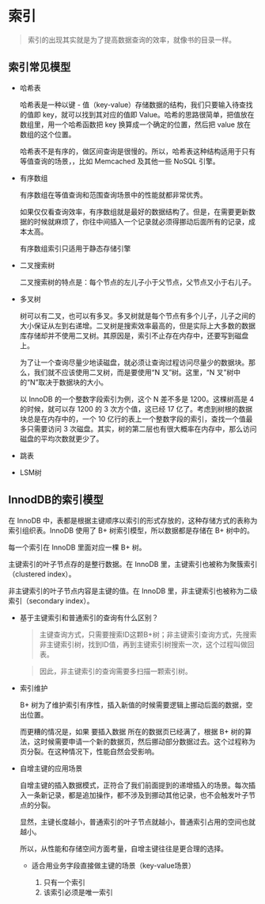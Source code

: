 # 索引

  > 索引的出现其实就是为了提高数据查询的效率，就像书的目录一样。

## 索引常见模型

* 哈希表

  哈希表是一种以键 - 值（key-value）存储数据的结构，我们只要输入待查找的值即 key，就可以找到其对应的值即 Value。哈希的思路很简单，把值放在数组里，用一个哈希函数把 key 换算成一个确定的位置，然后把 value 放在数组的这个位置。

  哈希表不是有序的，做区间查询是很慢的。所以，哈希表这种结构适用于只有等值查询的场景，，比如 Memcached 及其他一些 NoSQL 引擎。

* 有序数组

  有序数组在等值查询和范围查询场景中的性能就都非常优秀。

  如果仅仅看查询效率，有序数组就是最好的数据结构了。但是，在需要更新数据的时候就麻烦了，你往中间插入一个记录就必须得挪动后面所有的记录，成本太高。

  有序数组索引只适用于静态存储引擎

* 二叉搜索树

  二叉搜索树的特点是：每个节点的左儿子小于父节点，父节点又小于右儿子。

* 多叉树

  树可以有二叉，也可以有多叉。多叉树就是每个节点有多个儿子，儿子之间的大小保证从左到右递增。二叉树是搜索效率最高的，但是实际上大多数的数据库存储却并不使用二叉树。其原因是，索引不止存在内存中，还要写到磁盘上。

  为了让一个查询尽量少地读磁盘，就必须让查询过程访问尽量少的数据块。那么，我们就不应该使用二叉树，而是要使用“N 叉”树。这里，“N 叉”树中的“N”取决于数据块的大小。

  以 InnoDB 的一个整数字段索引为例，这个 N 差不多是 1200。这棵树高是 4 的时候，就可以存 1200 的 3 次方个值，这已经 17 亿了。考虑到树根的数据块总是在内存中的，一个 10 亿行的表上一个整数字段的索引，查找一个值最多只需要访问 3 次磁盘。其实，树的第二层也有很大概率在内存中，那么访问磁盘的平均次数就更少了。

* 跳表

* LSM树

## InnodDB的索引模型

  在 InnoDB 中，表都是根据主键顺序以索引的形式存放的，这种存储方式的表称为索引组织表。InnoDB 使用了 B+ 树索引模型，所以数据都是存储在 B+ 树中的。

  每一个索引在 InnoDB 里面对应一棵 B+ 树。

  主键索引的叶子节点存的是整行数据。在 InnoDB 里，主键索引也被称为聚簇索引（clustered index）。

  非主键索引的叶子节点内容是主键的值。在 InnoDB 里，非主键索引也被称为二级索引（secondary index）。

  - 基于主键索引和普通索引的查询有什么区别？

    > 主键查询方式，只需要搜索ID这颗B+树；非主键索引查询方式，先搜索非主键索引树，找到ID值，再到主键索引树搜索一次，这个过程叫做回表。

    > 因此，非主键索引的查询需要多扫描一颗索引树。

* 索引维护

  B+ 树为了维护索引有序性，插入新值的时候需要逻辑上挪动后面的数据，空出位置。

  而更糟的情况是，如果 要插入数据 所在的数据页已经满了，根据 B+ 树的算法，这时候需要申请一个新的数据页，然后挪动部分数据过去。这个过程称为页分裂。在这种情况下，性能自然会受影响。

* 自增主键的应用场景

  自增主键的插入数据模式，正符合了我们前面提到的递增插入的场景。每次插入一条新记录，都是追加操作，都不涉及到挪动其他记录，也不会触发叶子节点的分裂。

  显然，主键长度越小，普通索引的叶子节点就越小，普通索引占用的空间也就越小。

  所以，从性能和存储空间方面考量，自增主键往往是更合理的选择。

  - 适合用业务字段直接做主键的场景（key-value场景）

    1. 只有一个索引
    2. 该索引必须是唯一索引








